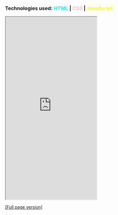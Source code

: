 ### Technologies used: <span style="color:cyan">HTML</span> | <span style="color:pink">CSS</span> | <span style="color:yellow">JavaScript</span>

<iframe src="https://bluephosphor.github.io/asset/example/255clock.html" height="600" title="255clock"></iframe>

<a class="source-link" target="_blank" href="/asset/example/255clock.html">[Full page version]</a>
